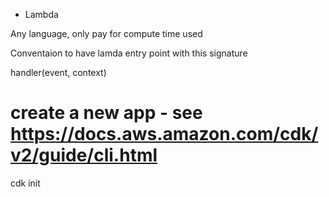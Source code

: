 * Lambda

Any language, only pay for compute time used

Conventaion to have lamda entry point with this signature

handler(event, context)

# create a new app - see https://docs.aws.amazon.com/cdk/v2/guide/cli.html
cdk init <TEMPLATE> --language <LANGUAGE>
eg
```shell
mkdir my-app; cd my-app
cdk init app --language python
```

my-app/app.py is entry, this list s the stacks

If you have issues deploying, in console delete the "Stack" under CloudFormation and the "Function" under "Lambda"

# to deploy ...
cdk deploy MyAppStack






